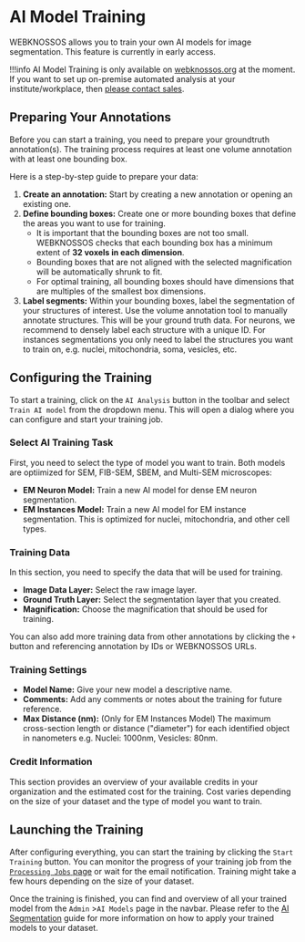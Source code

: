 # AI Model Training

WEBKNOSSOS allows you to train your own AI models for image segmentation. This feature is currently in early access.

<!-- Keep info in sync with docs/automation/ai_segmentation.md -->
!!!info
    AI Model Training is only available on [webknossos.org](https://webknossos.org) at the moment. 
    If you want to set up on-premise automated analysis at your institute/workplace, then [please contact sales](mailto:sales@webknossos.org). 



## Preparing Your Annotations

Before you can start a training, you need to prepare your groundtruth annotation(s). The training process requires at least one volume annotation with at least one bounding box.

Here is a step-by-step guide to prepare your data:

1.  **Create an annotation:** Start by creating a new annotation or opening an existing one.
2.  **Define bounding boxes:** Create one or more bounding boxes that define the areas you want to use for training. 
    - It is important that the bounding boxes are not too small. WEBKNOSSOS checks that each bounding box has a minimum extent of **32 voxels in each dimension**.
    - Bounding boxes that are not aligned with the selected magnification will be automatically shrunk to fit.
    - For optimal training, all bounding boxes should have dimensions that are multiples of the smallest box dimensions.
3.  **Label segments:** Within your bounding boxes, label the segmentation of your structures of interest. Use the volume annotation tool to manually annotate structures. This will be your ground truth data. For neurons, we recommend to densely label each structure with a unique ID. For instances segmentations you only need to label the structures you want to train on, e.g. nuclei, mitochondria, soma, vesicles, etc. 

## Configuring the Training
To start a training, click on the `AI Analysis` button in the toolbar and select `Train AI model` from the dropdown menu.
This will open a dialog where you can configure and start your training job.
### Select AI Training Task

First, you need to select the type of model you want to train. Both models are optiimized for SEM, FIB-SEM, SBEM, and Multi-SEM microscopes:

*   **EM Neuron Model:** Train a new AI model for dense EM neuron segmentation.
*   **EM Instances Model:** Train a new AI model for EM instance segmentation. This is optimized for nuclei, mitochondria, and other cell types.

### Training Data

In this section, you need to specify the data that will be used for training.

*   **Image Data Layer:** Select the raw image layer.
*   **Ground Truth Layer:** Select the segmentation layer that you created.
*   **Magnification:** Choose the magnification that should be used for training.

You can also add more training data from other annotations by clicking the `+` button and referencing annotation by IDs or WEBKNOSSOS URLs.

### Training Settings

*   **Model Name:** Give your new model a descriptive name.
*   **Comments:** Add any comments or notes about the training for future reference.
*   **Max Distance (nm):** (Only for EM Instances Model) The maximum cross-section length or distance ("diameter") for each identified object in nanometers e.g. Nuclei: 1000nm, Vesicles: 80nm.

### Credit Information

This section provides an overview of your available credits in your organization and the estimated cost for the training. Cost varies depending on the size of your dataset and the type of model you want to train.

## Launching the Training

After configuring everything, you can start the training by clicking the `Start Training` button. You can monitor the progress of your training job from the [`Processing Jobs` page](./jobs.md) or wait for the email notification. Training might take a few hours depending on the size of your dataset.

Once the training is finished, you can find and overview of all your trained model from the `Admin` >`AI Models` page in the navbar. Please refer to the [AI Segmentation](./ai_segmentation.md) guide for more information on how to apply your trained models to your dataset.
